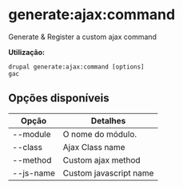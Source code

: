 # generate:ajax:command
Generate & Register a custom ajax command

**Utilização:**
```
drupal generate:ajax:command [options]
gac
```

## Opções disponíveis
Opção | Detalhes
-------|-------------
--module | O nome do módulo.
--class | Ajax Class name
--method | Custom ajax method
--js-name | Custom javascript name
